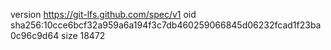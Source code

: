version https://git-lfs.github.com/spec/v1
oid sha256:10cce6bcf32a959a6a194f3c7db460259066845d06232fcad1f23ba0c96c9d64
size 18472
